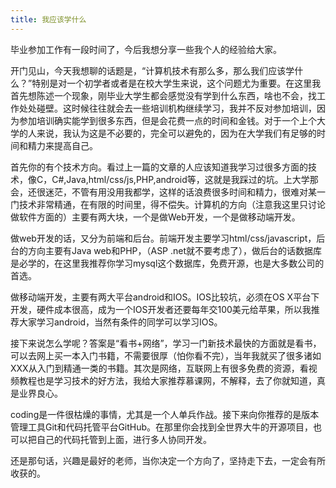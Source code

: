 ```yaml
---
title: 我应该学什么
---
```


毕业参加工作有一段时间了，今后我想分享一些我个人的经验给大家。

开门见山，今天我想聊的话题是，“计算机技术有那么多，那么我们应该学什么？”特别是对一个初学者或者是在校大学生来说，这个问题尤为重要。在这里我首先想陈述一个现象，刚毕业大学生都会感觉没有学到什么东西，啥也不会，找工作处处碰壁。这时候往往就会去一些培训机构继续学习，我并不反对参加培训，因为参加培训确实能学到很多东西，但是会花费一点的时间和金钱。对于一个上个大学的人来说，我认为这是不必要的，完全可以避免的，因为在大学我们有足够的时间和精力来提高自己。
<!-- more -->
首先你的有个技术方向。看过上一篇的文章的人应该知道我学习过很多方面的技术，像C，C#,Java,html/css/js,PHP,android等，这就是我踩过的坑。上大学那会，还很迷茫，不管有用没用我都学，这样的话浪费很多时间和精力，很难对某一门技术非常精通，在有限的时间里，得不偿失。计算机的方向（注意我这里只讨论做软件方面的）主要有两大块，一个是做Web开发，一个是做移动端开发。

做web开发的话，又分为前端和后台。前端开发主要学习html/css/javascript，后台的方向主要有Java web和PHP，（ASP .net就不要考虑了），做后台的话数据库是必学的，在这里我推荐你学习mysql这个数据库，免费开源，也是大多数公司的首选。

做移动端开发，主要有两大平台android和IOS。IOS比较坑，必须在OS X平台下开发，硬件成本很高，成为一个IOS开发者还要每年交100美元给苹果，所以我推荐大家学习android，当然有条件的同学可以学习IOS。

接下来说怎么学呢？答案是“看书+网络”，学习一门新技术最快的方面就是看书，可以去网上买一本入门书籍，不需要很厚（怕你看不完），当年我就买了很多诸如XXX从入门到精通一类的书籍。其次是网络，互联网上有很多免费的资源，看视频教程也是学习技术的好方法，我给大家推荐慕课网，不解释，去了你就知道，真是业界良心。

coding是一件很枯燥的事情，尤其是一个人单兵作战。接下来向你推荐的是版本管理工具Git和代码托管平台GitHub。在那里你会找到全世界大牛的开源项目，也可以把自己的代码托管到上面，进行多人协同开发。

还是那句话，兴趣是最好的老师，当你决定一个方向了，坚持走下去，一定会有所收获的。